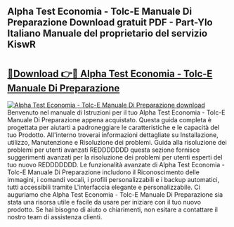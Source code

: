 ## Alpha Test Economia - Tolc-E Manuale Di Preparazione Download gratuit PDF - Part-Ylo Italiano Manuale del proprietario del servizio KiswR

# <h2><a href="http://df9fi4.blite.top/?on=Alpha+Test+Economia+-+Tolc-E+Manuale+Di+Preparazione">🔗Download 👉🔴 Alpha Test Economia - Tolc-E Manuale Di Preparazione</a></h2>

[![Alpha Test Economia - Tolc-E Manuale Di Preparazione download](https://i.imgur.com/lujVjoI.png)](http://df9fi4.blite.top/?on=Alpha+Test+Economia+-+Tolc-E+Manuale+Di+Preparazione)
Benvenuto nel manuale di Istruzioni per il tuo Alpha Test Economia - Tolc-E Manuale Di Preparazione appena acquistato. Questa guida completa è progettata per aiutarti a padroneggiare le caratteristiche e le capacità del tuo Prodotto. All'interno troverai informazioni dettagliate su Installazione, utilizzo, Manutenzione e Risoluzione dei problemi. Guida alla risoluzione dei problemi per utenti avanzati REDDDDDDD questa sezione fornisce suggerimenti avanzati per la risoluzione dei problemi per utenti esperti del tuo nuovo REDDDDDDD. Le funzionalità avanzate di Alpha Test Economia - Tolc-E Manuale Di Preparazione includono il Riconoscimento delle immagini, i comandi vocali, i profili personalizzabili e i backup automatici, tutti accessibili tramite L'interfaccia elegante e personalizzabile. Ci auguriamo che Alpha Test Economia - Tolc-E Manuale Di Preparazione sia stata una risorsa utile e facile da usare per iniziare con il tuo nuovo prodotto. Se hai bisogno di aiuto o chiarimenti, non esitare a contattare il nostro team di assistenza clienti.
